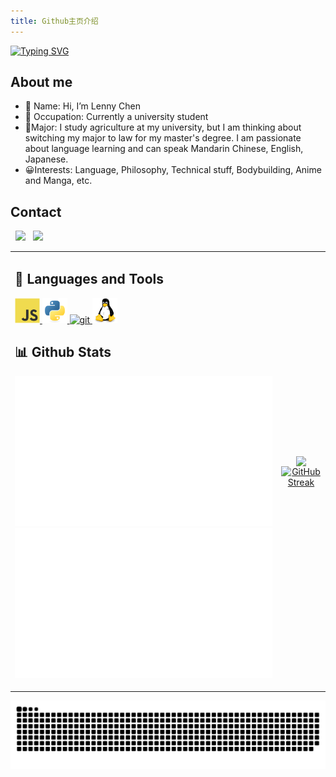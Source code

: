 ```yaml
---
title: Github主页介绍
---
```


[![Typing SVG](https://readme-typing-svg.demolab.com/?lines=Hi+there+%F0%9F%91%8B+I+am+Lenny;Welcome+to+my+github)](https://git.io/typing-svg)
## About me
- 👋 Name: Hi, I’m Lenny Chen
- 👀 Occupation: Currently a university student
- 🌱Major: I study agriculture at my university, but I am thinking about switching my major to law for my master's degree. I am passionate about language learning and can speak Mandarin Chinese, English, Japanese.
- 😀Interests: Language, Philosophy, Technical stuff, Bodybuilding, Anime and Manga, etc.

## Contact
<p align="left">  
&nbsp; <a href="https://www.instagram.com/lennychen13/" target="_blank" rel="noopener noreferrer"><img src="https://img.icons8.com/plasticine/100/000000/instagram-new.png" width="50" /></a>  
&nbsp; <a href="mailto:lennychenlaw@gmail.com" target="_blank" rel="noopener noreferrer"><img src="https://img.icons8.com/plasticine/100/000000/gmail.png"  width="50" /></a>
</p>




<table style="background-color:rgba(0, 0, 0, 0); border: 0px;">
<tr style="padding-bottom: -10px;">
<td>

## 🔨 Languages and Tools
<a href="https://developer.mozilla.org/en-US/docs/Web/JavaScript" target="_blank"> 
    <img src="https://raw.githubusercontent.com/devicons/devicon/master/icons/javascript/javascript-original.svg" alt="javascript" width="40" height="40"/> 
</a> 
<a href="https://www.python.org" target="_blank"> 
    <img src="https://raw.githubusercontent.com/devicons/devicon/master/icons/python/python-original.svg" alt="python" width="40" height="40"/> 
</a>
<a href="https://git-scm.com/" target="_blank"> 
    <img src="https://www.vectorlogo.zone/logos/git-scm/git-scm-icon.svg" alt="git" width="40" height="40"/> 
</a>
<a href="https://www.linux.org/" target="_blank"> 
    <img src="https://raw.githubusercontent.com/devicons/devicon/master/icons/linux/linux-original.svg" alt="linux" width="40" height="40"/> 
</a>
    
##  📊 Github Stats
![Stats Overview](https://github.com/LennyChenLaw/github-stats-transparent-fork/blob/output/generated/overview.svg)
![Most Used Languages](https://github.com/LennyChenLaw/github-stats-transparent-fork/blob/output/generated/languages.svg)

</td>
<td td align="center">

<img align="center" src="https://media.giphy.com/media/v1.Y2lkPTc5MGI3NjExaHo5bTJxYzRkNjNrNW90dDEzNm13bjRwcGI3eDhmaWl3YnVyYmw5dyZlcD12MV9pbnRlcm5hbF9naWZfYnlfaWQmY3Q9Zw/LaVp0AyqR5bGsC5Cbm/giphy.gif">
<a href="https://git.io/streak-stats"><img src="https://streak-stats.demolab.com?user=LennyChenLaw&theme=dark" alt="GitHub Streak" /></a>
</td>
</tr>
</table>

![Contribution](https://github.com/LennyChenLaw/Snake-in-Contribution-Grid-fork/blob/output/github-contribution-grid-snake.svg)